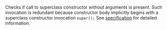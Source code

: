 Checks if call to superclass constructor without arguments is present.
Such invocation is redundant because constructor body implicitly begins
with a superclass constructor invocation `super();` See
[specification](https://docs.oracle.com/javase/specs/jls/se13/html/jls-8.html#jls-8.8.7)
for detailed information.